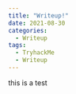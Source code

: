 ```yaml
---
title: "Writeup!"
date: 2021-08-30
categories:
  - Writeup
tags:
  - TryhackMe
  - Writeup
---
```


this is a test